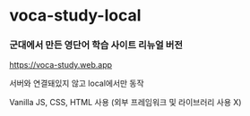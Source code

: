 # voca-study-local
### 군대에서 만든 영단어 학습 사이트 리뉴얼 버전

https://voca-study.web.app

서버와 연결돼있지 않고 local에서만 동작

Vanilla JS, CSS, HTML 사용 (외부 프레임워크 및 라이브러리 사용 X)
